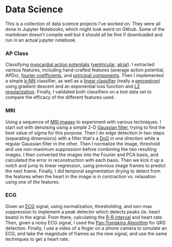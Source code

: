 # Data Science
This is a collection of data science projects I've worked on. They were all done in Jupyter Notebooks, which might look weird on Github. Some of the markdown doesn't compile well but it should all be fine if downloaded and run in an actual jupyter notebook.

### AP Class
Classifying [myocardial action potentials](https://en.wikipedia.org/wiki/Cardiac_action_potential) ([ventricular](https://en.wikipedia.org/wiki/Ventricular_action_potential), [atrial](https://en.wikipedia.org/wiki/Atrial_action_potential)). I extracted various features, including hand-crafted features (average action potential, APDx), [fourier coefficients](https://en.wikipedia.org/wiki/Fourier_series#Definition), and [principal components](https://en.wikipedia.org/wiki/Principal_component_analysis). Then I implemented a simple [k-NN](https://en.wikipedia.org/wiki/K-nearest_neighbors_algorithm) classifier, as well as a [linear classifier](https://en.wikipedia.org/wiki/Linear_classifier) (really a [perceptron](https://en.wikipedia.org/wiki/Perceptron))  using gradient descent and an exponential loss function and [L2 regularization](https://developers.google.com/machine-learning/crash-course/regularization-for-simplicity/l2-regularization). Finally, I validated both classifiers on a test data set to compare the efficacy of the different features used.

### MRI
Using a sequence of [MRI images](https://en.wikipedia.org/wiki/Magnetic_resonance_imaging) to experiment with various techniques. I start out with denoising using a simple 2-D [Gaussian filter](https://en.wikipedia.org/wiki/Gaussian_filter), trying to find the best value of sigma for this purpose. Then I do edge detection in two steps (separating dimensions) with a filter that's a [DoG](https://en.wikipedia.org/wiki/Difference_of_Gaussians) in one direction while a regular Gaussian filter in the other. Then I normalize the image, threshold and use non-maximum suppression before combining the two resulting images. I then converted the images into the Fourier and PCA basis, and calculated the error in reconstruction with each basis. Then we kick it up a notch and jump to linear regression, using previous image frames to predict the next frame. Finally, I did temporal segmentation (trying to detect from the features when the heart in the image is in contraction vs. relaxation using one of the features.

### ECG
Given an [ECG](https://en.wikipedia.org/wiki/Electrocardiography) signal, using normalization, thresholding, and non-max suppression to implement a peak detector which detects peaks (ie. heart beats) in the signal. From there, calculating the [R-R interval](https://help.elitehrv.com/article/67-what-are-r-r-intervals) and heart rate. Then, given a noisy ECG signal, I used the [Pan-Tompkins Algorithm](https://www.robots.ox.ac.uk/~gari/teaching/cdt/A3/readings/ECG/Pan+Tompkins.pdf) for QRS detection. Finally, I use a video of a finger on a phone camera to simulate an ECG, and take the magnitude of frames as the new signal, and use the same techniques to get a heart rate.
